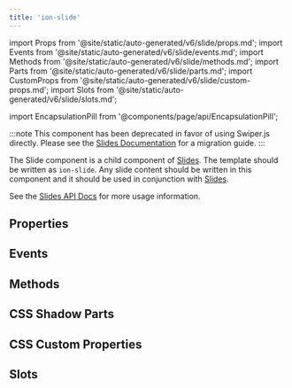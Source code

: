 ```yaml
---
title: 'ion-slide'
---
```


import Props from '@site/static/auto-generated/v6/slide/props.md';
import Events from '@site/static/auto-generated/v6/slide/events.md';
import Methods from '@site/static/auto-generated/v6/slide/methods.md';
import Parts from '@site/static/auto-generated/v6/slide/parts.md';
import CustomProps from '@site/static/auto-generated/v6/slide/custom-props.md';
import Slots from '@site/static/auto-generated/v6/slide/slots.md';

<head>
  <title>ion-slide | Slide API Component for Ionic Framework Apps</title>
  <meta
    name="description"
    content="Slide is a child API component of Slides—written as ion-slide. Any slide content should be written in this component and used in conjunction with Slides."
  />
</head>

import EncapsulationPill from '@components/page/api/EncapsulationPill';

:::note
This component has been deprecated in favor of using Swiper.js directly. Please see the [Slides Documentation](./slides#migration) for a migration guide.
:::

The Slide component is a child component of [Slides](./slides). The template
should be written as `ion-slide`. Any slide content should be written
in this component and it should be used in conjunction with [Slides](./slides).

See the [Slides API Docs](./slides) for more usage information.

## Properties

<Props />

## Events

<Events />

## Methods

<Methods />

## CSS Shadow Parts

<Parts />

## CSS Custom Properties

<CustomProps />

## Slots

<Slots />
